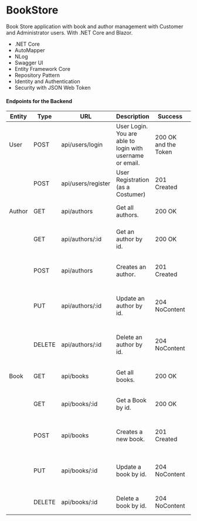 # BookStore

Book Store application with book and author management with Customer and Administrator users. With .NET Core and Blazor.

- .NET Core
- AutoMapper
- NLog
- Swagger UI
- Entity Framework Core
- Repository Pattern
- Identity and Authentication
- Security with JSON Web Token

#### Endpoints for the Backend

| Entity | Type   | URL                | Description                                               | Success              | Failure                                                              | Authorize                |
| ------ | ------ | ------------------ | --------------------------------------------------------- | -------------------- | -------------------------------------------------------------------- | ------------------------ |
| User   | POST   | api/users/login    | User Login. You are able to login with username or email. | 200 OK and the Token | 500 InternalServerError with a message                               | No                       |
|        | POST   | api/users/register | User Registration (as a Costumer)                         | 201 Created          | 500 InternalServerError with a message                               | No                       |
| Author | GET    | api/authors        | Get all authors.                                          | 200 OK               | 500 InternalServerError with a message                               | Yes                      |
|        | GET    | api/authors/:id    | Get an author by id.                                      | 200 OK               | 404 NotFound; 500 InternalServerError with a message                 | Yes                      |
|        | POST   | api/authors        | Creates an author.                                        | 201 Created          | 400 BadRequest; 500 InternalServerError with a message               | Yes (Only Administrator) |
|        | PUT    | api/authors/:id    | Update an author by id.                                   | 204 NoContent        | 400 BadRequest; 404 NotFound; 500 InternalServerError with a message | Yes (Only Administrator) |
|        | DELETE | api/authors/:id    | Delete an author by id.                                   | 204 NoContent        | 400 BadRequest; 404 NotFound; 500 InternalServerError with a message | Yes (Only Administrator) |
| Book   | GET    | api/books          | Get all books.                                            | 200 OK               | 500 InternalServerError with a message                               | Yes                      |
|        | GET    | api/books/:id      | Get a Book by id.                                         | 200 OK               | 404 NotFound; 500 InternalServerError with a message                 | Yes                      |
|        | POST   | api/books          | Creates a new book.                                       | 201 Created          | 400 BadRequest; 500 InternalServerError with a message               | Yes (Only Administrator) |
|        | PUT    | api/books/:id      | Update a book by id.                                      | 204 NoContent        | 400 BadRequest; 404 NotFound; 500 InternalServerError with a message | Yes (Only Administrator) |
|        | DELETE | api/books/:id      | Delete a book by id.                                      | 204 NoContent        | 500 InternalServerError with a message                               | Yes (Only Administrator) |
